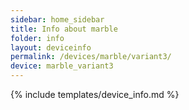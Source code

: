 ```yaml
---
sidebar: home_sidebar
title: Info about marble
folder: info
layout: deviceinfo
permalink: /devices/marble/variant3/
device: marble_variant3
---
```

{% include templates/device_info.md %}
